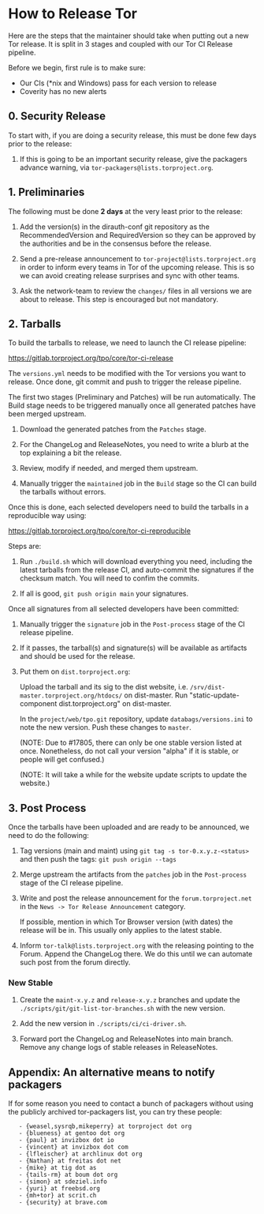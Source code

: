 # How to Release Tor

Here are the steps that the maintainer should take when putting out a
new Tor release. It is split in 3 stages and coupled with our Tor CI Release
pipeline.

Before we begin, first rule is to make sure:

   - Our CIs (*nix and Windows) pass for each version to release
   - Coverity has no new alerts

## 0. Security Release

To start with, if you are doing a security release, this must be done few days
prior to the release:

   1. If this is going to be an important security release, give the packagers
      advance warning, via `tor-packagers@lists.torproject.org`.


## 1. Preliminaries

The following must be done **2 days** at the very least prior to the release:

   1. Add the version(s) in the dirauth-conf git repository as the
      RecommendedVersion and RequiredVersion so they can be approved by the
      authorities and be in the consensus before the release.

   2. Send a pre-release announcement to `tor-project@lists.torproject.org` in
      order to inform every teams in Tor of the upcoming release. This is so
      we can avoid creating release surprises and sync with other teams.

   3. Ask the network-team to review the `changes/` files in all versions we
      are about to release. This step is encouraged but not mandatory.


## 2. Tarballs

To build the tarballs to release, we need to launch the CI release pipeline:

   https://gitlab.torproject.org/tpo/core/tor-ci-release

The `versions.yml` needs to be modified with the Tor versions you want to
release. Once done, git commit and push to trigger the release pipeline.

The first two stages (Preliminary and Patches) will be run automatically. The
Build stage needs to be triggered manually once all generated patches have
been merged upstream.

   1. Download the generated patches from the `Patches` stage.

   2. For the ChangeLog and ReleaseNotes, you need to write a blurb at the top
      explaining a bit the release.

   3. Review, modify if needed, and merged them upstream.

   4. Manually trigger the `maintained` job in the `Build` stage so the CI can
      build the tarballs without errors.

Once this is done, each selected developers need to build the tarballs in a
reproducible way using:

   https://gitlab.torproject.org/tpo/core/tor-ci-reproducible

Steps are:

   1. Run `./build.sh` which will download everything you need, including the
      latest tarballs from the release CI, and auto-commit the signatures if
      the checksum match. You will need to confim the commits.

   2. If all is good, `git push origin main` your signatures.

Once all signatures from all selected developers have been committed:

   1. Manually trigger the `signature` job in the `Post-process` stage of the
      CI release pipeline.

   2. If it passes, the tarball(s) and signature(s) will be available as
      artifacts and should be used for the release.

   3. Put them on `dist.torproject.org`:

      Upload the tarball and its sig to the dist website, i.e.
      `/srv/dist-master.torproject.org/htdocs/` on dist-master. Run
      "static-update-component dist.torproject.org" on dist-master.

      In the `project/web/tpo.git` repository, update `databags/versions.ini`
      to note the new version. Push these changes to `master`.

      (NOTE: Due to #17805, there can only be one stable version listed at once.
      Nonetheless, do not call your version "alpha" if it is stable, or people
      will get confused.)

      (NOTE: It will take a while for the website update scripts to update the
      website.)


## 3. Post Process

Once the tarballs have been uploaded and are ready to be announced, we need to
do the following:

   1. Tag versions (main and maint) using `git tag -s tor-0.x.y.z-<status>`
      and then push the tags: `git push origin --tags`

   2. Merge upstream the artifacts from the `patches` job in the
      `Post-process` stage of the CI release pipeline.

   3. Write and post the release announcement for the `forum.torproject.net`
      in the `News -> Tor Release Announcement` category.

      If possible, mention in which Tor Browser version (with dates) the
      release will be in. This usually only applies to the latest stable.

   4. Inform `tor-talk@lists.torproject.org` with the releasing pointing to
      the Forum. Append the ChangeLog there. We do this until we can automate
      such post from the forum directly.

### New Stable

   1. Create the `maint-x.y.z` and `release-x.y.z` branches and update the
      `./scripts/git/git-list-tor-branches.sh` with the new version.

   2. Add the new version in `./scripts/ci/ci-driver.sh`.

   3. Forward port the ChangeLog and ReleaseNotes into main branch. Remove any
      change logs of stable releases in ReleaseNotes.


## Appendix: An alternative means to notify packagers

If for some reason you need to contact a bunch of packagers without
using the publicly archived tor-packagers list, you can try these
people:

       - {weasel,sysrqb,mikeperry} at torproject dot org
       - {blueness} at gentoo dot org
       - {paul} at invizbox dot io
       - {vincent} at invizbox dot com
       - {lfleischer} at archlinux dot org
       - {Nathan} at freitas dot net
       - {mike} at tig dot as
       - {tails-rm} at boum dot org
       - {simon} at sdeziel.info
       - {yuri} at freebsd.org
       - {mh+tor} at scrit.ch
       - {security} at brave.com
